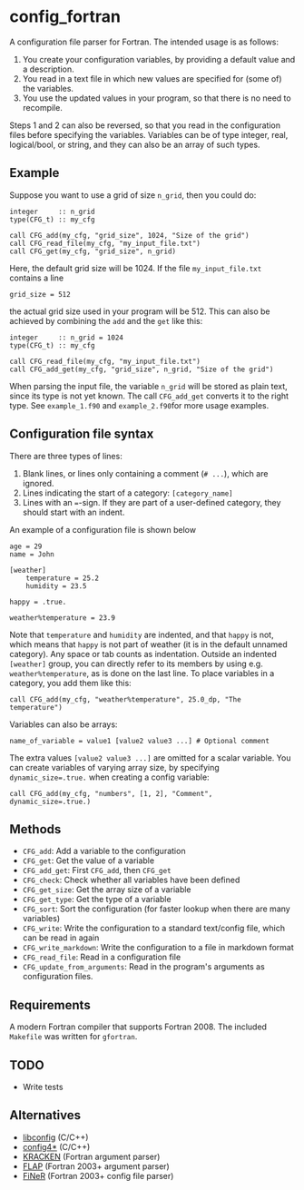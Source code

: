 # config_fortran

A configuration file parser for Fortran. The intended usage is as follows:

1. You create your configuration variables, by providing a default value and
   a description.
2. You read in a text file in which new values are specified for (some of) the
   variables.
3. You use the updated values in your program, so that there is no need to recompile.

Steps 1 and 2 can also be reversed, so that you read in the configuration files
before specifying the variables. Variables can be of type integer, real,
logical/bool, or string, and they can also be an array of such types.

## Example

Suppose you want to use a grid of size `n_grid`, then you could do:

    integer     :: n_grid
    type(CFG_t) :: my_cfg

    call CFG_add(my_cfg, "grid_size", 1024, "Size of the grid")
    call CFG_read_file(my_cfg, "my_input_file.txt")
    call CFG_get(my_cfg, "grid_size", n_grid)

Here, the default grid size will be 1024. If the file `my_input_file.txt` contains a line

    grid_size = 512

the actual grid size used in your program will be 512. This can also be achieved by combining the `add` and the `get` like this:

    integer     :: n_grid = 1024
    type(CFG_t) :: my_cfg

    call CFG_read_file(my_cfg, "my_input_file.txt")
    call CFG_add_get(my_cfg, "grid_size", n_grid, "Size of the grid")

When parsing the input file, the variable `n_grid` will be stored as plain text,
since its type is not yet known. The call `CFG_add_get` converts it to the right
type. See `example_1.f90` and `example_2.f90`for more usage examples.

## Configuration file syntax

There are three types of lines:

1. Blank lines, or lines only containing a comment (`# ...`), which are ignored.
2. Lines indicating the start of a category: `[category_name]`
3. Lines with an `=`-sign. If they are part of a user-defined category, they
   should start with an indent.

An example of a configuration file is shown below

    age = 29
    name = John

    [weather]
        temperature = 25.2
        humidity = 23.5

    happy = .true.

    weather%temperature = 23.9

Note that `temperature` and `humidity` are indented, and that `happy` is not,
which means that `happy` is not part of weather (it is in the default unnamed
category). Any space or tab counts as indentation. Outside an indented
`[weather]` group, you can directly refer to its members by using e.g.
`weather%temperature`, as is done on the last line. To place variables in a
category, you add them like this:

    call CFG_add(my_cfg, "weather%temperature", 25.0_dp, "The temperature")

Variables can also be arrays:

    name_of_variable = value1 [value2 value3 ...] # Optional comment

The extra values `[value2 value3 ...]` are omitted for a scalar variable. You
can create variables of varying array size, by specifying `dynamic_size=.true.`
when creating a config variable:

    call CFG_add(my_cfg, "numbers", [1, 2], "Comment", dynamic_size=.true.)

## Methods

* `CFG_add`: Add a variable to the configuration
* `CFG_get`: Get the value of a variable
* `CFG_add_get`: First `CFG_add`, then `CFG_get`
* `CFG_check`: Check whether all variables have been defined
* `CFG_get_size`: Get the array size of a variable
* `CFG_get_type`: Get the type of a variable
* `CFG_sort`: Sort the configuration (for faster lookup when there are many variables)
* `CFG_write`: Write the configuration to a standard text/config file, which can
  be read in again
* `CFG_write_markdown`: Write the configuration to a file in markdown format
* `CFG_read_file`: Read in a configuration file
* `CFG_update_from_arguments`: Read in the program's arguments as configuration files.

## Requirements

A modern Fortran compiler that supports Fortran 2008. The included `Makefile` was written for `gfortran`.

## TODO

* Write tests

## Alternatives

* [libconfig](http://www.hyperrealm.com/libconfig/) (C/C++)
* [config4*](http://www.config4star.org/) (C/C++)
* [KRACKEN](http://www.urbanjost.altervista.org/LIBRARY/libCLI/arguments/src2015/krackenhelp.html) (Fortran argument parser)
* [FLAP](https://github.com/szaghi/FLAP) (Fortran 2003+ argument parser)
* [FiNeR](https://github.com/szaghi/FiNeR) (Fortran 2003+ config file parser)
